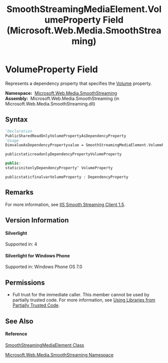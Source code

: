 ﻿---
title: SmoothStreamingMediaElement.VolumeProperty Field (Microsoft.Web.Media.SmoothStreaming)
TOCTitle: VolumeProperty Field
ms:assetid: F:Microsoft.Web.Media.SmoothStreaming.SmoothStreamingMediaElement.VolumeProperty
ms:mtpsurl: https://msdn.microsoft.com/en-us/library/microsoft.web.media.smoothstreaming.smoothstreamingmediaelement.volumeproperty(v=VS.90)
ms:contentKeyID: 23961044
ms.date: 05/02/2012
mtps_version: v=VS.90
f1_keywords:
- Microsoft.Web.Media.SmoothStreaming.SmoothStreamingMediaElement.VolumeProperty
dev_langs:
- CSharp
- JScript
- VB
- c++
api_location:
- Microsoft.Web.Media.SmoothStreaming.dll
api_name:
- Microsoft.Web.Media.SmoothStreaming.SmoothStreamingMediaElement.VolumeProperty
api_type:
- Managed
topic_type:
- apiref
- kbSyntax
product_family_name: VS
ROBOTS: INDEX,FOLLOW
---

# VolumeProperty Field

Represents a dependency property that specifies the [Volume](smoothstreamingmediaelement-volume-property-microsoft-web-media-smoothstreaming_1.md) property.

**Namespace:**  [Microsoft.Web.Media.SmoothStreaming](microsoft-web-media-smoothstreaming-namespace_1.md)  
**Assembly:**  Microsoft.Web.Media.SmoothStreaming (in Microsoft.Web.Media.SmoothStreaming.dll)

## Syntax

``` vb
'Declaration
PublicSharedReadOnlyVolumePropertyAsDependencyProperty
'Usage
DimvalueAsDependencyPropertyvalue = SmoothStreamingMediaElement.VolumeProperty
```

``` csharp
publicstaticreadonlyDependencyPropertyVolumeProperty
```

``` c++
public:
staticinitonlyDependencyProperty^ VolumeProperty
```

``` jscript
publicstaticfinalvarVolumeProperty : DependencyProperty
```

## Remarks

For more information, see [IIS Smooth Streaming Client 1.5](microsoft-smooth-streaming-client-2-0.md).

## Version Information

#### Silverlight

Supported in: 4  

#### Silverlight for Windows Phone

Supported in: Windows Phone OS 7.0  

## Permissions

  - Full trust for the immediate caller. This member cannot be used by partially trusted code. For more information, see [Using Libraries from Partially Trusted Code](https://msdn.microsoft.com/en-us/library/8skskf63\(v=vs.90\)).

## See Also

#### Reference

[SmoothStreamingMediaElement Class](smoothstreamingmediaelement-class-microsoft-web-media-smoothstreaming_1.md)

[Microsoft.Web.Media.SmoothStreaming Namespace](microsoft-web-media-smoothstreaming-namespace_1.md)

